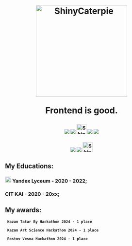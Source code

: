 <h1 align="center">
<!--   <img src="https://github.com/Templarian/slack-emoji-pokemon/blob/master/emojis/jumpluff.png"/>
   -->
 <img src="https://i0.wp.com/media1.giphy.com/media/eSwGh3YK54JKU/giphy.gif" width="300px" alt="ShinyCaterpie"> 
   <p>Frontend is good.</p>
</h1>
<h3 align="center">
  <img src="https://img.shields.io/badge/React-508068.svg?style=for-the-badge&logo=react&logoColor=white"/>
  <img src="https://img.shields.io/badge/Next.js-508068.svg?style=for-the-badge&logo=next.js&logoColor=white"/>
<img src="https://cdn3.emoji.gg/emojis/38725-shinybellsprout.gif" width="32px" height="32px" alt="ShinyBellsprout">
  <img src="https://img.shields.io/badge/React_Native-508068.svg?style=for-the-badge&logo=react&logoColor=white"/>
  <img src="https://img.shields.io/badge/Expo-508068.svg?style=for-the-badge&logo=expo&logoColor=white"/>
</h3>
<h3 align="center">
  <img src="https://img.shields.io/badge/zustand-445C4C.svg?style=for-the-badge&logoColor=white"/>
  <img src="https://img.shields.io/badge/tailwindcss-445C4C.svg?style=for-the-badge&logo=tailwindcss&logoColor=white"/>
  <img src="https://cdn3.emoji.gg/emojis/41430-shinybulbasaur.gif" width="32px" height="32px" alt="ShinyBulbasaur">
</h3>

<h2> My Educations: </h2>
<h3>   <img src="https://cdn3.emoji.gg/emojis/10195-shinycaterpie.gif" width="20px" height="20px" alt="ShinyCaterpie"> Yandex Lyceum - 2020 - 2022; </h3>
<h3> CIT KAI - 2020 - 20xx; </h3>


<h2> My awards: </h2>
<h4>
  
  <code> Kazan Tatar By Hackathon 2024 -  1 place </code>

  <code> Kazan Art Science Hackathon 2024 - 1 place </code>
  
  <code> Rostov Vesna Hackathon 2024 -  1 place </code>

</h4>


